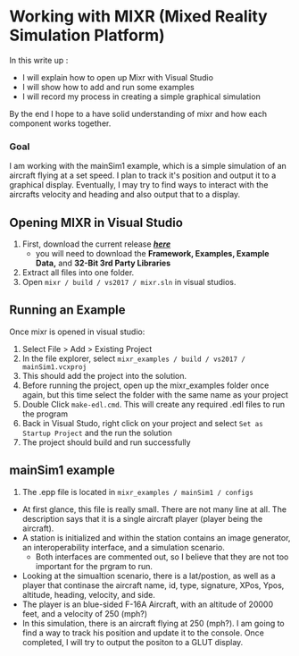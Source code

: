 # Working with MIXR (Mixed Reality Simulation Platform)

In this write up :
- I will explain how to open up Mixr with Visual Studio
- I will show how to add and run some examples
- I will record my process in creating a simple graphical simulation  

By the end I hope to a have solid understanding of mixr and how each component works together.

### Goal
I am working with the mainSim1 example, which is a simple simulation of an aircraft flying at a set speed. I plan to track it's position and output it to a graphical display. Eventually, I may try to find ways to interact with the aircrafts velocity and heading and also output that to a display.


## Opening MIXR in Visual Studio
1. First, download the current release [**_here_**](https://www.mixr.dev/downloads.html)
    - you will need to download the **Framework, Examples, Example Data,** and **32-Bit 3rd Party Libraries**
2. Extract all files into one folder.
3. Open ` mixr / build / vs2017 / mixr.sln ` in visual studios.
 
## Running an Example
Once mixr is opened in visual studio:
1. Select File > Add > Existing Project
2. In the file explorer, select ` mixr_examples / build / vs2017 / mainSim1.vcxproj `
3. This should add the project into the solution.
4. Before running the project, open up the mixr_examples folder once again, but this time select the folder with the same name as your project
5. Double Click ` make-edl.cmd `. This will create any required .edl files to run the program
6. Back in Visual Studo, right click on your project and select ` Set as Startup Project ` and the run the solution
7. The project should build and run successfully


## mainSim1 example
1. The .epp file is located in ` mixr_examples / mainSim1 / configs `
- At first glance, this file is really small. There are not many line at all. The description says that it is a single aircraft player (player being the aircraft).
- A station is initialized and within the station contains an image generator, an interoperability interface, and a simulation scenario. 
    - Both interfaces are commented out, so I believe that they are not too important for the prgram to run.
- Looking at the simualtion scenario, there is a lat/postion, as well as a player that continase the aircraft name, id, type, signature, XPos, Ypos, altitude,
  heading, velocity, and side.
- The player is an blue-sided F-16A Aircraft, with an altitude of 20000 feet, and a velocity of 250 (mph?)
- In this simulation, there is an aircraft flying at 250 (mph?). I am going to find a way to track his position and update it to the console. Once completed, I will try to output the positon to a GLUT display.

